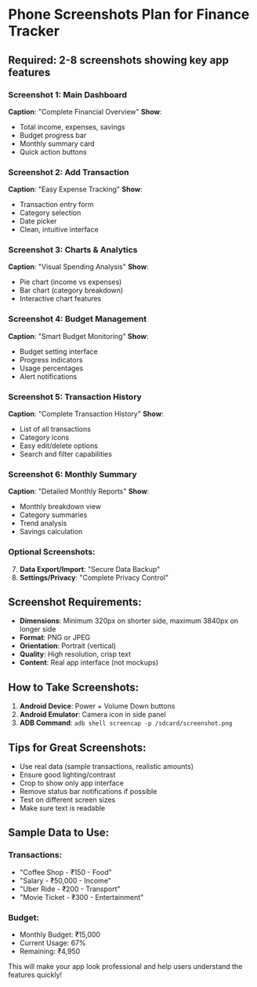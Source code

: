 # Phone Screenshots Plan for Finance Tracker

## Required: 2-8 screenshots showing key app features

### Screenshot 1: Main Dashboard
**Caption**: "Complete Financial Overview"
**Show**:
- Total income, expenses, savings
- Budget progress bar
- Monthly summary card
- Quick action buttons

### Screenshot 2: Add Transaction
**Caption**: "Easy Expense Tracking"
**Show**:
- Transaction entry form
- Category selection
- Date picker
- Clean, intuitive interface

### Screenshot 3: Charts & Analytics
**Caption**: "Visual Spending Analysis"
**Show**:
- Pie chart (income vs expenses)
- Bar chart (category breakdown)
- Interactive chart features

### Screenshot 4: Budget Management
**Caption**: "Smart Budget Monitoring"
**Show**:
- Budget setting interface
- Progress indicators
- Usage percentages
- Alert notifications

### Screenshot 5: Transaction History
**Caption**: "Complete Transaction History"
**Show**:
- List of all transactions
- Category icons
- Easy edit/delete options
- Search and filter capabilities

### Screenshot 6: Monthly Summary
**Caption**: "Detailed Monthly Reports"
**Show**:
- Monthly breakdown view
- Category summaries
- Trend analysis
- Savings calculation

### Optional Screenshots:
7. **Data Export/Import**: "Secure Data Backup"
8. **Settings/Privacy**: "Complete Privacy Control"

## Screenshot Requirements:
- **Dimensions**: Minimum 320px on shorter side, maximum 3840px on longer side
- **Format**: PNG or JPEG
- **Orientation**: Portrait (vertical)
- **Quality**: High resolution, crisp text
- **Content**: Real app interface (not mockups)

## How to Take Screenshots:
1. **Android Device**: Power + Volume Down buttons
2. **Android Emulator**: Camera icon in side panel
3. **ADB Command**: `adb shell screencap -p /sdcard/screenshot.png`

## Tips for Great Screenshots:
- Use real data (sample transactions, realistic amounts)
- Ensure good lighting/contrast
- Crop to show only app interface
- Remove status bar notifications if possible
- Test on different screen sizes
- Make sure text is readable

## Sample Data to Use:
### Transactions:
- "Coffee Shop - ₹150 - Food"
- "Salary - ₹50,000 - Income"
- "Uber Ride - ₹200 - Transport"
- "Movie Ticket - ₹300 - Entertainment"

### Budget:
- Monthly Budget: ₹15,000
- Current Usage: 67%
- Remaining: ₹4,950

This will make your app look professional and help users understand the features quickly!